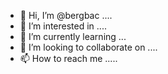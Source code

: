 - 👋 Hi, I’m @bergbac ....
- 👀 I’m interested in ....
- 🌱 I’m currently learning ...
- 💞️ I’m looking to collaborate on ....
- 📫 How to reach me .....

<!---
bergbac/bergbac is a ✨ special ✨ repository because its `README.md` (this file) appears on your GitHub profile.
You can click the Preview link to take a look at your changes.
--->
